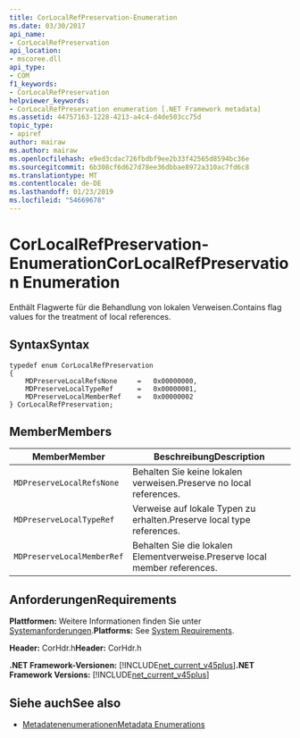 ```yaml
---
title: CorLocalRefPreservation-Enumeration
ms.date: 03/30/2017
api_name:
- CorLocalRefPreservation
api_location:
- mscoree.dll
api_type:
- COM
f1_keywords:
- CorLocalRefPreservation
helpviewer_keywords:
- CorLocalRefPreservation enumeration [.NET Framework metadata]
ms.assetid: 44757163-1228-4213-a4c4-d4de503cc75d
topic_type:
- apiref
author: mairaw
ms.author: mairaw
ms.openlocfilehash: e9ed3cdac726fbdbf9ee2b33f42565d8594bc36e
ms.sourcegitcommit: 6b308cf6d627d78ee36dbbae8972a310ac7fd6c8
ms.translationtype: MT
ms.contentlocale: de-DE
ms.lasthandoff: 01/23/2019
ms.locfileid: "54669678"
---
```

# <a name="corlocalrefpreservation-enumeration"></a><span data-ttu-id="4e83d-102">CorLocalRefPreservation-Enumeration</span><span class="sxs-lookup"><span data-stu-id="4e83d-102">CorLocalRefPreservation Enumeration</span></span>
<span data-ttu-id="4e83d-103">Enthält Flagwerte für die Behandlung von lokalen Verweisen.</span><span class="sxs-lookup"><span data-stu-id="4e83d-103">Contains flag values for the treatment of local references.</span></span>  
  
## <a name="syntax"></a><span data-ttu-id="4e83d-104">Syntax</span><span class="sxs-lookup"><span data-stu-id="4e83d-104">Syntax</span></span>  
  
```  
typedef enum CorLocalRefPreservation  
{  
    MDPreserveLocalRefsNone     =   0x00000000,  
    MDPreserveLocalTypeRef      =   0x00000001,  
    MDPreserveLocalMemberRef    =   0x00000002  
} CorLocalRefPreservation;  
```  
  
## <a name="members"></a><span data-ttu-id="4e83d-105">Member</span><span class="sxs-lookup"><span data-stu-id="4e83d-105">Members</span></span>  
  
|<span data-ttu-id="4e83d-106">Member</span><span class="sxs-lookup"><span data-stu-id="4e83d-106">Member</span></span>|<span data-ttu-id="4e83d-107">Beschreibung</span><span class="sxs-lookup"><span data-stu-id="4e83d-107">Description</span></span>|  
|------------|-----------------|  
|`MDPreserveLocalRefsNone`|<span data-ttu-id="4e83d-108">Behalten Sie keine lokalen verweisen.</span><span class="sxs-lookup"><span data-stu-id="4e83d-108">Preserve no local references.</span></span>|  
|`MDPreserveLocalTypeRef`|<span data-ttu-id="4e83d-109">Verweise auf lokale Typen zu erhalten.</span><span class="sxs-lookup"><span data-stu-id="4e83d-109">Preserve local type references.</span></span>|  
|`MDPreserveLocalMemberRef`|<span data-ttu-id="4e83d-110">Behalten Sie die lokalen Elementverweise.</span><span class="sxs-lookup"><span data-stu-id="4e83d-110">Preserve local member references.</span></span>|  
  
## <a name="requirements"></a><span data-ttu-id="4e83d-111">Anforderungen</span><span class="sxs-lookup"><span data-stu-id="4e83d-111">Requirements</span></span>  
 <span data-ttu-id="4e83d-112">**Plattformen:** Weitere Informationen finden Sie unter [Systemanforderungen](../../../../docs/framework/get-started/system-requirements.md).</span><span class="sxs-lookup"><span data-stu-id="4e83d-112">**Platforms:** See [System Requirements](../../../../docs/framework/get-started/system-requirements.md).</span></span>  
  
 <span data-ttu-id="4e83d-113">**Header:** CorHdr.h</span><span class="sxs-lookup"><span data-stu-id="4e83d-113">**Header:** CorHdr.h</span></span>  
  
 <span data-ttu-id="4e83d-114">**.NET Framework-Versionen:** [!INCLUDE[net_current_v45plus](../../../../includes/net-current-v45plus-md.md)]</span><span class="sxs-lookup"><span data-stu-id="4e83d-114">**.NET Framework Versions:** [!INCLUDE[net_current_v45plus](../../../../includes/net-current-v45plus-md.md)]</span></span>  
  
## <a name="see-also"></a><span data-ttu-id="4e83d-115">Siehe auch</span><span class="sxs-lookup"><span data-stu-id="4e83d-115">See also</span></span>
- [<span data-ttu-id="4e83d-116">Metadatenenumerationen</span><span class="sxs-lookup"><span data-stu-id="4e83d-116">Metadata Enumerations</span></span>](../../../../docs/framework/unmanaged-api/metadata/metadata-enumerations.md)
